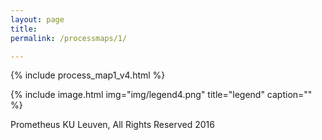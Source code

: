 ```yaml
---
layout: page
title:
permalink: /processmaps/1/

---
```




{% include process_map1_v4.html %}

{% include image.html
            img="img/legend4.png"
            title="legend"
            caption="" %}

Prometheus KU Leuven,  All Rights Reserved 2016
